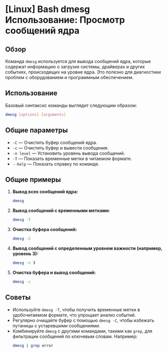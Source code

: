 # [Linux] Bash dmesg Использование: Просмотр сообщений ядра

## Обзор
Команда `dmesg` используется для вывода сообщений ядра, которые содержат информацию о загрузке системы, драйверах и других событиях, происходящих на уровне ядра. Это полезно для диагностики проблем с оборудованием и программным обеспечением.

## Использование
Базовый синтаксис команды выглядит следующим образом:

```bash
dmesg [options] [arguments]
```

## Общие параметры
- `-C` — Очистить буфер сообщений ядра.
- `-c` — Очистить буфер и вывести сообщения.
- `-n level` — Установить уровень вывода сообщений.
- `-T` — Показать временные метки в читаемом формате.
- `--help` — Показать справку по команде.

## Общие примеры
1. **Вывод всех сообщений ядра:**
   ```bash
   dmesg
   ```

2. **Вывод сообщений с временными метками:**
   ```bash
   dmesg -T
   ```

3. **Очистка буфера сообщений:**
   ```bash
   dmesg -C
   ```

4. **Вывод сообщений с определенным уровнем важности (например, уровень 3):**
   ```bash
   dmesg -n 3
   ```

5. **Очистка буфера и вывод сообщений:**
   ```bash
   dmesg -c
   ```

## Советы
- Используйте `dmesg -T`, чтобы получить временные метки в удобочитаемом формате, что упрощает анализ событий.
- Регулярно очищайте буфер с помощью `dmesg -C`, чтобы избежать путаницы с устаревшими сообщениями.
- Комбинируйте `dmesg` с другими командами, такими как `grep`, для фильтрации сообщений по ключевым словам. Например:
  ```bash
  dmesg | grep error
  ```